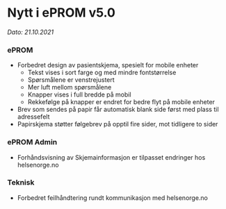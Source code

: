 # Nytt i ePROM v5.0
*Dato: 21.10.2021*

### ePROM
* Forbedret design av pasientskjema, spesielt for mobile enheter
  * Tekst vises i sort farge og med mindre fontstørrelse
  * Spørsmålene er venstrejustert
  * Mer luft mellom spørsmålene
  * Knapper vises i full bredde på mobil
  * Rekkefølge på knapper er endret for bedre flyt på mobile enheter
* Brev som sendes på papir får automatisk blank side først med plass til adressefelt
* Papirskjema støtter følgebrev på opptil fire sider, mot tidligere to sider

### ePROM Admin
* Forhåndsvisning av Skjemainformasjon er tilpasset endringer hos helsenorge.no

### Teknisk
* Forbedret feilhåndtering rundt kommunikasjon med helsenorge.no
